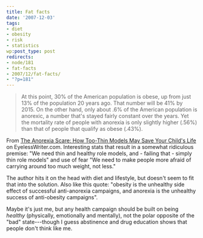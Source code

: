 ```yaml
---
title: Fat facts
date: '2007-12-03'
tags:
- diet
- obesity
- risk
- statistics
wp:post_type: post
redirects:
- node/181
- fat-facts
- 2007/12/fat-facts/
- "?p=181"
---
```


> At this point, 30% of the American population is obese, up from just 13% of the population 20 years ago. That number will be 41% by 2015. On the other hand, only about .6% of the American population is anorexic, a number that's stayed fairly constant over the years. Yet the mortality rate of people with anorexia is only slightly higher (.56%) than that of people that qualify as obese (.43%).

From [The Anorexia Scare: How Too-Thin Models May Save Your Child's Life](http://www.eyelesswriter.com/articles.php?articleid=anorexia) on EyelessWriter.com. Interesting stats that result in a somewhat ridiculous premise: "We need thin and healthy role models, and - failing that - simply thin role models" and use of fear "We need to make people more afraid of carrying around too much weight, not less." 

The author hits it on the head with diet and lifestyle, but doesn't seem to fit that into the solution. Also like this quote: "obesity is the unhealthy side effect of successful anti-anorexia campaigns, and anorexia is the unhealthy success of anti-obesity campaigns". 

Maybe it's just me, but any health campaign should be built on being *healthy* (physically, emotionally and mentally), not the polar opposite of the "bad" state---though I guess abstinence and drug education shows that people don't think like me.
